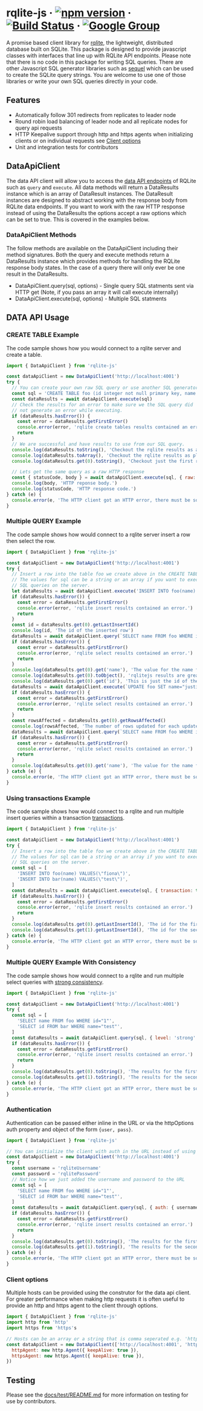 # rqlite-js &middot; [![npm version](https://img.shields.io/npm/v/rqlite-js.svg?style=flat)](https://www.npmjs.com/package/rqlite-js) &middot; [![Build Status](https://travis-ci.org/rqlite/rqlite-js.svg?branch=master)](https://travis-ci.org/rqlite/rqlite-js) &middot; [![Google Group](https://img.shields.io/badge/Google%20Group--blue.svg)](https://groups.google.com/group/rqlite)
A promise based client library for [rqlite](https://github.com/rqlite/rqlite), the lightweight, distributed database built on SQLite.  This package is designed to provide javascript classes with interfaces that line up with RQLite API endpoints.  Please note that there is no code in this package for writing SQL queries.  There are other Javascript SQL generator libraries such as [sequel](https://www.npmjs.com/package/sequel) which can be used to create the SQLite query strings.  You are welcome to use one of those libraries or write your own SQL queries directly in your code.

## Features
* Automatically follow 301 redirects from replicates to leader node
* Round robin load balancing of leader node and all replicate nodes for query api requests
* HTTP Keepalive support through http and https agents when initializing clients or on individual requests see [Client options](#client-options)
* Unit and integration tests for contributors

## DataApiClient
The data API client will allow you to access the [data API endpoints](https://github.com/rqlite/rqlite/blob/master/DOC/DATA_API.md) of RQLite such as `query` and `execute`.  All data methods will return a DataResults instance which is an array of DataResult instances.  The DataResult instances are designed to abstract working with the response body from RQLite data endpoints.  If you want to work with the raw HTTP response instead of using the DataResults the options accept a raw options which can be set to true.  This is covered in the examples below.

### DataApiClient Methods
The follow methods are available on the DataApiClient including their method signatures.  Both the query and execute methods return a DataResults instance which provides methods for handling the RQLite response body states. In the case of a query there will only ever be one result in the DataResults.

* DataApiClient.query(sql, options) - Single query SQL statments sent via HTTP get (Note, if you pass an array it will call execute internally)
* DataApiClient.execute(sql, options) - Multiple SQL statments

## DATA API Usage

### CREATE TABLE Example
The code sample shows how you would connect to a rqlite server and create a table.

```javascript
import { DataApiClient } from 'rqlite-js'

const dataApiClient = new DataApiClient('http://localhost:4001')
try {
  // You can create your own raw SQL query or use another SQL generator library of your liking.
  const sql = 'CREATE TABLE foo (id integer not null primary key, name text)'
  const dataResults = await dataApiClient.execute(sql)
  // Check the results for an error to make sure we the SQL query did
  // not generate an error while executing.
  if (dataResults.hasError()) {
    const error = dataResults.getFirstError()
    console.error(error, 'rqlite create tables results contained an error.')
    return
  }
  // We are successful and have results to use from our SQL query.
  console.log(dataResults.toString(), 'Checkout the rqlite results as a JSON string.')
  console.log(dataResults.toArray(), 'Checkout the rqlite results as plain javascript array for app use.')
  console.log(dataResults.get(0).toString(), 'Checkout just the first rqlite result as a JSON string.')

  // Lets get the same query as a raw HTTP response
  const { statusCode, body } = await dataApiClient.execute(sql, { raw: true })
  console.log(body, 'HTTP reponse body.')
  console.log(statusCode, 'HTTP response code.')
} catch (e) {
  console.error(e, 'The HTTP client got an HTTP error, there must be something else going on.')
}
```

### Multiple QUERY Example
The code sample shows how would connect to a rqlite server insert a row then select the row.

```javascript
import { DataApiClient } from 'rqlite-js'

const dataApiClient = new DataApiClient('http://localhost:4001')
try {
  // Insert a row into the table foo we create above in the CREATE TABLE example.
  // The values for sql can be a string or an array if you want to execute multiple
  // SQL queries on the server.
  let dataResults = await dataApiClient.execute('INSERT INTO foo(name) VALUES(\"fiona\")')
  if (dataResults.hasError()) {
    const error = dataResults.getFirstError()
    console.error(error, 'rqlite insert results contained an error.')
    return
  }
  const id = dataResults.get(0).getLastInsertId()
  console.log(id, 'The id of the inserted row')
  dataResults = await dataApiClient.query(`SELECT name FROM foo WHERE id="${id}"`)
  if (dataResults.hasError()) {
    const error = dataResults.getFirstError()
    console.error(error, 'rqlite select results contained an error.')
    return
  }
  console.log(dataResults.get(0).get('name'), 'The value for the name field which should equal fiona')
  console.log(dataResults.get(0).toObject(), 'rqlitejs results are great, but I just want to work with a plain js object maybe to send back in my api')
  console.log(dataResults.get(0).get('id'), 'This is just the id of the first result.')
  dataResults = await dataApiClient.execute(`UPDATE foo SET name="justin" WHERE name="fiona"`)
  if (dataResults.hasError()) {
    const error = dataResults.getFirstError()
    console.error(error, 'rqlite select results contained an error.')
    return
  }
  const rowsAffected = dataResults.get(0).getRowsAffected()
  console.log(rowsAffected, 'The number of rows updated for each update query which should be 1 for the first row')
  dataResults = await dataApiClient.query(`SELECT name FROM foo WHERE id="${id}"`)
  if (dataResults.hasError()) {
    const error = dataResults.getFirstError()
    console.error(error, 'rqlite select results contained an error.')
    return
  }
  console.log(dataResults.get(0).get('name'), 'The value for the name field which should now equal justin')
} catch (e) {
  console.error(e, 'The HTTP client got an HTTP error, there must be something else going on.')
}
```

### Using transactions Example
The code sample shows how would connect to a rqlite and run multiple insert queries within a transaction [transactions](https://github.com/rqlite/rqlite/blob/master/DOC/DATA_API.md#transactions).

```javascript
import { DataApiClient } from 'rqlite-js'

const dataApiClient = new DataApiClient('http://localhost:4001')
try {
  // Insert a row into the table foo we create above in the CREATE TABLE example.
  // The values for sql can be a string or an array if you want to execute multiple
  // SQL queries on the server.
  const sql = [
    'INSERT INTO foo(name) VALUES(\"fiona\")',
    'INSERT INTO bar(name) VALUES(\"test\")',
  ]
  const dataResults = await dataApiClient.execute(sql, { transaction: true })
  if (dataResults.hasError()) {
    const error = dataResults.getFirstError()
    console.error(error, 'rqlite insert results contained an error.')
    return
  }
  console.log(dataResults.get(0).getLastInsertId(), 'The id for the first insert is in index 0 last_insert_id')
  console.log(dataResults.get(1).getLastInsertId(), 'The id for the second insert is in index 1 last_insert_id')
} catch (e) {
  console.error(e, 'The HTTP client got an HTTP error, there must be something else going on.')
}
```

### Multiple QUERY Example With Consistency
The code sample shows how would connect to a rqlite and run multiple select queries with [strong consistency](https://github.com/rqlite/rqlite/blob/master/DOC/CONSISTENCY.md).

```javascript
import { DataApiClient } from 'rqlite-js'

const dataApiClient = new DataApiClient('http://localhost:4001')
try {
  const sql = [
    'SELECT name FROM foo WHERE id="1"',
    'SELECT id FROM bar WHERE name="test"',
  ]
  const dataResults = await dataApiClient.query(sql, { level: 'strong' })
  if (dataResults.hasError()) {
    const error = dataResults.getFirstError()
    console.error(error, 'rqlite insert results contained an error.')
    return
  }
  console.log(dataResults.get(0).toString(), 'The results for the first select are in index 0')
  console.log(dataResults.get(1).toString(), 'The results for the second select are in index 1')
} catch (e) {
  console.error(e, 'The HTTP client got an HTTP error, there must be something else going on.')
}
```
### Authentication
Authentication can be passed either inline in the URL or via the httpOptions auth property and object of the form `{user, pass}`.

```javascript
import { DataApiClient } from 'rqlite-js'

// You can initialize the client with auth in the URL instead of using the options
const dataApiClient = new DataApiClient('http://localhost:4001')
try {
  const username = 'rqliteUsername'
  const password = 'rqlitePassword'
  // Notice how we just added the username and password to the URL
  const sql = [
    'SELECT name FROM foo WHERE id="1"',
    'SELECT id FROM bar WHERE name="test"',
  ]
  const dataResults = await dataApiClient.query(sql, { auth: { username, password }, level: 'strong' })
  if (dataResults.hasError()) {
    const error = dataResults.getFirstError()
    console.error(error, 'rqlite insert results contained an error.')
    return
  }
  console.log(dataResults.get(0).toString(), 'The results for the first select are in index 0')
  console.log(dataResults.get(1).toString(), 'The results for the second select are in index 1')
} catch (e) {
  console.error(e, 'The HTTP client got an HTTP error, there must be something else going on.')
}
```

### Client options
Multiple hosts can be provided using the construtor for the data api client. For greater performance when making http requests it is often useful to provide an http and https agent to the client through options.

```javascript
import { DataApiClient } from 'rqlite-js'
import http from 'http'
import https from 'https's

// Hosts can be an array or a string that is comma seperated e.g. 'http://localhost:4001,http://localhost:4002,http://localhost:4003'
const dataApiClient = new DataApiClient(['http://localhost:4001', 'http://localhost:4002', 'http://localhost:4003'], {
  httpAgent: new http.Agent({ keepAlive: true }),
  httpsAgent: new https.Agent({ keepAlive: true }),
})
```

## Testing
Please see the [docs/test/README.md](docs/test/README.md) for more information on testing for use by contributors.
